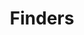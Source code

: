 ---
layout: frontend-template-index-documentation
title: Finders
description: Description of what frontend templates are.
sectionKey: Frontend templates
eleventyNavigation:
  parent: Frontend templates
---
